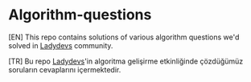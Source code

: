 # Algorithm-questions

[EN] This repo contains solutions of various algorithm questions we'd solved in [Ladydevs](https://github.com/LadyDevs-Community) community.

[TR] Bu repo [Ladydevs](https://github.com/LadyDevs-Community)'in algoritma gelişirme etkinliğinde çözdüğümüz soruların cevaplarını içermektedir.

